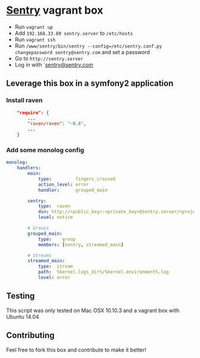 # [Sentry](https://getsentry.com/welcome/) vagrant box

- Run `vagrant up`
- Add `192.168.33.89 sentry.server` to `/etc/hosts`
- Run `vagrant ssh`
- Run `/www/sentry/bin/sentry --config=/etc/sentry.conf.py changepassword sentry@sentry.com` and set a password
- Go to `http://sentry.server`
- Log in with `sentry@sentry.com

## Leverage this box in a symfony2 application

### Install raven 

```json
	"require": {
        ...
        "raven/raven": "~0.8",
        ...
    }    
```

### Add some monolog config

```yml
monolog:
    handlers:
        main:
            type:         fingers_crossed
            action_level: error
            handler:      grouped_main

        sentry:
            type:  raven
            dsn: http://<public_key>:<private_key>@sentry.server/<project_id>
            level: notice

        # Groups
        grouped_main:
            type:    group
            members: [sentry, streamed_main]

        # Streams
        streamed_main:
            type:  stream
            path:  %kernel.logs_dir%/%kernel.environment%.log
            level: error
```

## Testing

This script was only tested on Mac OSX 10.10.3 and a vagrant box with Ubuntu 14.04

## Contributing

Feel free to fork this box and contribute to make it better!